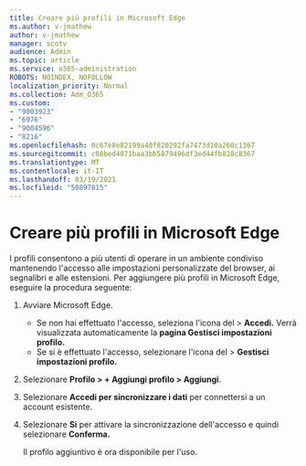 ```yaml
---
title: Creare più profili in Microsoft Edge
ms.author: v-jmathew
author: v-jmathew
manager: scotv
audience: Admin
ms.topic: article
ms.service: o365-administration
ROBOTS: NOINDEX, NOFOLLOW
localization_priority: Normal
ms.collection: Adm_O365
ms.custom:
- "9003923"
- "6976"
- "9004596"
- "8216"
ms.openlocfilehash: 0c67e8e82199a40f820292fa7473d10a260c1367
ms.sourcegitcommit: c08bed4071baa3bb5879496df3ed44fb828c8367
ms.translationtype: MT
ms.contentlocale: it-IT
ms.lasthandoff: 03/19/2021
ms.locfileid: "50897015"
---
```

# <a name="create-multiple-profiles-in-microsoft-edge"></a>Creare più profili in Microsoft Edge

I profili consentono a più utenti di operare in un ambiente condiviso mantenendo l'accesso alle impostazioni personalizzate del browser, ai segnalibri e alle estensioni. Per aggiungere più profili in Microsoft Edge, eseguire la procedura seguente:

1. Avviare Microsoft Edge.
    - Se non hai effettuato l'accesso, seleziona l'icona del > **Accedi.** Verrà visualizzata automaticamente la **pagina Gestisci impostazioni profilo.**
    - Se si è effettuato l'accesso, selezionare l'icona del > **Gestisci impostazioni profilo.**
2. Selezionare **Profilo > + Aggiungi profilo > Aggiungi**.
3. Selezionare **Accedi per sincronizzare i dati** per connettersi a un account esistente.
4. Selezionare **Sì** per attivare la sincronizzazione dell'accesso e quindi selezionare **Conferma.**

    Il profilo aggiuntivo è ora disponibile per l'uso.
